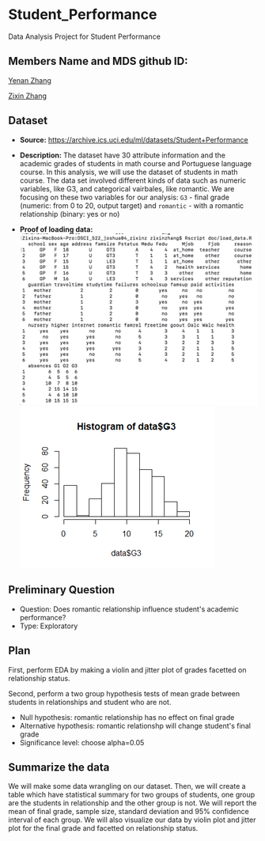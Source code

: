 
# Student_Performance
Data Analysis Project for Student Performance

## Members Name and MDS github ID: 

[Yenan Zhang](https://github.ubc.ca/joshua04)

[Zixin Zhang](https://github.ubc.ca/zixinz)

## Dataset
- **Source:** https://archive.ics.uci.edu/ml/datasets/Student+Performance

- **Description:** The dataset have 30 attribute information and the academic grades of students in math course and Portuguese language course. In this analysis, we will use the dataset of students in math course. The data set involved different kinds of data such as numeric variables, like G3, and categorical vairbales, like romantic. We are focusing on these two variables for our analysis: `G3` - final grade (numeric: from 0 to 20, output target) and `romantic` - with a romantic relationship (binary: yes or no) 


- **Proof of loading data:**
![](./img/load_data_screenshot.png)
![](./img/hist_finalgrade.png)


## Preliminary Question
- Question: Does romantic relationship influence student's academic performance?
- Type: Exploratory 

## Plan
First, perform EDA by making a violin and jitter plot of grades facetted on relationship status.

Second, perform a two group hypothesis tests of mean grade between students in relationships and student who are not.
- Null hypothesis: romantic relationship has no effect on final grade
- Alternative hypothesis: romantic relationshp will change student's final grade
- Significance level: choose alpha=0.05
      
## Summarize the data
We will make some data wrangling on our dataset. Then, we will create a table which have statistical summary for two groups of students, one group are the students in relationship and the other group is not. We will report the mean of final grade, sample size, standard deviation and 95% confidence interval of each group. We will also visualize our data by violin plot and jitter plot for the final grade and facetted on relationship status.   
